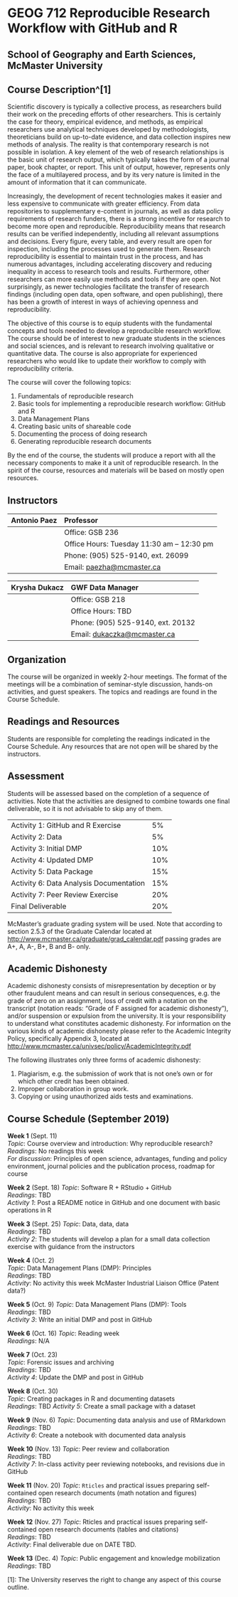 # GEOG 712 Reproducible Research Workflow with GitHub and R

## School of Geography and Earth Sciences, McMaster University

## Course Description^[1]

Scientific discovery is typically a collective process, as researchers build their work on the preceding efforts of other researchers. This is certainly the case for theory, empirical evidence, and methods, as empirical researchers use analytical techniques developed by methodologists, theoreticians build on up-to-date evidence, and data collection inspires new methods of analysis. The reality is that contemporary research is not possible in isolation. A key element of the web of research relationships is the basic unit of research output, which typically takes the form of a journal paper, book chapter, or report. This unit of output, however, represents only the face of a multilayered process, and by its very nature is limited in the amount of information that it can communicate. 

Increasingly, the development of recent technologies makes it easier and less expensive to communicate with greater efficiency. From data repositories to supplementary e-content in journals, as well as data policy requirements of research funders, there is a strong incentive for research to become more open and reproducible. Reproducibility means that research results can be verified independently, including all relevant assumptions and decisions. Every figure, every table, and every result are open for inspection, including the processes used to generate them. Research reproducibility is essential to maintain trust in the process, and has numerous advantages, including accelerating discovery and reducing inequality in access to research tools and results. Furthermore, other researchers can more easily use methods and tools if they are open. Not surprisingly, as newer technologies facilitate the transfer of research findings (including open data, open software, and open publishing), there has been a growth of interest in ways of achieving openness and reproducibility.

The objective of this course is to equip students with the fundamental concepts and tools needed to develop a reproducible research workflow.  The course should be of interest to new graduate students in the sciences and social sciences, and is relevant to research involving qualitative or quantitative data. The course is also appropriate for experienced researchers who would like to update their workflow to comply with reproducibility criteria.

The course will cover the following topics:

1) Fundamentals of reproducible research
2) Basic tools for implementing a reproducible research workflow: GitHub and R 
3) Data Management Plans
4) Creating basic units of shareable code
5) Documenting the process of doing research
6) Generating reproducible research documents

By the end of the course, the students will produce a report with all the necessary components to make it a unit of reproducible research. In the spirit of the course, resources and materials will be based on mostly open resources.

## Instructors

| Antonio Paez  | Professor |
| :------       | :-----------|
|               | Office:	GSB 236 |
|               | Office Hours:	Tuesday 11:30 am – 12:30 pm |
|               | Phone:	(905) 525-9140, ext. 26099 |
|               | Email:	paezha@mcmaster.ca |

| Krysha Dukacz | GWF Data Manager |
| :------       | :-----------|
|               | Office:	GSB 218 |
|               | Office Hours:	TBD |
|               | Phone:	(905) 525-9140, ext. 20132 |
|               | Email:	dukaczka@mcmaster.ca |

## Organization

The course will be organized in weekly 2-hour meetings. The format of the meetings will be a combination of seminar-style discussion, hands-on activities, and guest speakers. The topics and readings are found in the Course Schedule.

## Readings and Resources

Students are responsible for completing the readings indicated in the Course Schedule. Any resources that are not open will be shared by the instructors. 

## Assessment

Students will be assessed based on the completion of a sequence of activities. Note that the activities are designed to combine towards one final deliverable, so it is not advisable to skip any of them.

|   |   |
|---|---|
|Activity 1: GitHub and R Exercise        |	5%|
|Activity 2: Data 			                  | 5%|
|Activity 3: Initial DMP                  |	10%|
|Activity 4: Updated DMP                  | 10%|
|Activity 5: Data Package                 |	15%|
|Activity 6: Data Analysis Documentation  |	15%|
|Activity 7: Peer Review Exercise         | 20%|
|Final Deliverable                        | 20%|

McMaster’s graduate grading system will be used. Note that according to section 2.5.3 of the Graduate Calendar located at http://www.mcmaster.ca/graduate/grad_calendar.pdf passing grades are A+, A, A-, B+, B and B- only.

## Academic Dishonesty

Academic dishonesty consists of misrepresentation by deception or by other fraudulent means and can result in serious consequences, e.g. the grade of zero on an assignment, loss of credit with a notation on the transcript (notation reads: “Grade of F assigned for academic dishonesty”), and/or suspension or expulsion from the university.
It is your responsibility to understand what constitutes academic dishonesty.  For information on the various kinds of academic dishonesty please refer to the Academic Integrity Policy, specifically Appendix 3, located at http://www.mcmaster.ca/univsec/policy/AcademicIntegrity.pdf

The following illustrates only three forms of academic dishonesty:

1.	Plagiarism, e.g. the submission of work that is not one’s own or for which other credit has been obtained.
2.	Improper collaboration in group work.
3.	Copying or using unauthorized aids tests and examinations.

## Course Schedule (September 2019)

**Week 1** (Sept. 11)  
_Topic_:	Course overview and introduction: Why reproducible research?  
_Readings_:	No readings this week  
_For discussion_: Principles of open science, advantages, funding and policy environment, journal policies and the publication process, roadmap for course

**Week 2** (Sept. 18)
_Topic_:	Software R + RStudio + GitHub  
_Readings_:	TBD  
_Activity 1_: 	Post a README notice in GitHub and one document with basic operations in R

**Week 3** (Sept. 25)
_Topic_:	Data, data, data  
_Readings_:	TBD  
_Activity 2_: 	The students will develop a plan for a small data collection exercise with guidance from the instructors

**Week 4** (Oct. 2)  
_Topic_:	Data Management Plans (DMP): Principles  
_Readings_:	TBD  
_Activity_:	No activity this week McMaster Industrial Liaison Office (Patent data?)

**Week 5** (Oct. 9) 
_Topic_:	Data Management Plans (DMP): Tools  
_Readings_:	TBD  
_Activity 3_: 	Write an initial DMP and post in GitHub

**Week 6** (Oct. 16)
_Topic_:	Reading week  
_Readings_:	N/A

**Week 7** (Oct. 23)  
_Topic_:	Forensic issues and archiving  
_Readings_:	TBD  
_Activity 4_:	Update the DMP and post in GitHub  

**Week 8** (Oct. 30)  
_Topic_:	Creating packages in R and documenting datasets  
_Readings_:	TBD 
_Activity 5_: 	Create a small package with a dataset  

**Week 9** (Nov. 6)
_Topic_:	Documenting data analysis and use of RMarkdown  
_Readings_:	TBD  
_Activity 6_: 	Create a notebook with documented data analysis

**Week 10** (Nov. 13) 
_Topic_:	Peer review and collaboration  
_Readings_: TBD  
_Activity 7_: 	In-class activity peer reviewing notebooks, and revisions due in GitHub

**Week 11** (Nov. 20)
_Topic_:	`Rticles` and practical issues preparing self-contained open research documents (math notation and figures)  
_Readings_:	TBD  
_Activity_: 	No activity this week

**Week 12** (Nov. 27)
_Topic_:	Rticles and practical issues preparing self-contained open research documents (tables and citations)  
_Readings_:	TBD  
_Activity_:	Final deliverable due on DATE TBD.

**Week 13** (Dec. 4)
_Topic_:	Public engagement and knowledge mobilization  
_Readings_:	TBD  

[1]:
The University reserves the right to change any aspect of this course outline.


